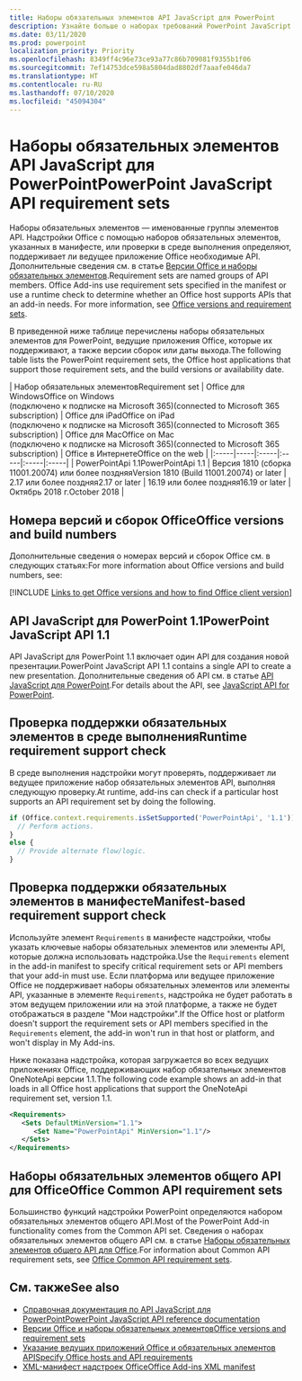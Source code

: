 ```yaml
---
title: Наборы обязательных элементов API JavaScript для PowerPoint
description: Узнайте больше о наборах требований PowerPoint JavaScript API
ms.date: 03/11/2020
ms.prod: powerpoint
localization_priority: Priority
ms.openlocfilehash: 8349ff4c96e73ce93a77c86b709081f9355b1f06
ms.sourcegitcommit: 7ef14753dce598a5804dad8802df7aaafe046da7
ms.translationtype: HT
ms.contentlocale: ru-RU
ms.lasthandoff: 07/10/2020
ms.locfileid: "45094304"
---
```

# <a name="powerpoint-javascript-api-requirement-sets"></a><span data-ttu-id="152f7-103">Наборы обязательных элементов API JavaScript для PowerPoint</span><span class="sxs-lookup"><span data-stu-id="152f7-103">PowerPoint JavaScript API requirement sets</span></span>

<span data-ttu-id="152f7-p101">Наборы обязательных элементов — именованные группы элементов API. Надстройки Office с помощью наборов обязательных элементов, указанных в манифесте, или проверки в среде выполнения определяют, поддерживает ли ведущее приложение Office необходимые API. Дополнительные сведения см. в статье [Версии Office и наборы обязательных элементов](../../develop/office-versions-and-requirement-sets.md).</span><span class="sxs-lookup"><span data-stu-id="152f7-p101">Requirement sets are named groups of API members. Office Add-ins use requirement sets specified in the manifest or use a runtime check to determine whether an Office host supports APIs that an add-in needs. For more information, see [Office versions and requirement sets](../../develop/office-versions-and-requirement-sets.md).</span></span>

<span data-ttu-id="152f7-107">В приведенной ниже таблице перечислены наборы обязательных элементов для PowerPoint, ведущие приложения Office, которые их поддерживают, а также версии сборок или даты выхода.</span><span class="sxs-lookup"><span data-stu-id="152f7-107">The following table lists the PowerPoint requirement sets, the Office host applications that support those requirement sets, and the build versions or availability date.</span></span>

|  <span data-ttu-id="152f7-108">Набор обязательных элементов</span><span class="sxs-lookup"><span data-stu-id="152f7-108">Requirement set</span></span>  |  <span data-ttu-id="152f7-109">Office для Windows</span><span class="sxs-lookup"><span data-stu-id="152f7-109">Office on Windows</span></span><br><span data-ttu-id="152f7-110">(подключено к подписке на Microsoft 365)</span><span class="sxs-lookup"><span data-stu-id="152f7-110">(connected to Microsoft 365 subscription)</span></span>  |  <span data-ttu-id="152f7-111">Office для iPad</span><span class="sxs-lookup"><span data-stu-id="152f7-111">Office on iPad</span></span><br><span data-ttu-id="152f7-112">(подключено к подписке на Microsoft 365)</span><span class="sxs-lookup"><span data-stu-id="152f7-112">(connected to Microsoft 365 subscription)</span></span>  |  <span data-ttu-id="152f7-113">Office для Mac</span><span class="sxs-lookup"><span data-stu-id="152f7-113">Office on Mac</span></span><br><span data-ttu-id="152f7-114">(подключено к подписке на Microsoft 365)</span><span class="sxs-lookup"><span data-stu-id="152f7-114">(connected to Microsoft 365 subscription)</span></span>  | <span data-ttu-id="152f7-115">Office в Интернете</span><span class="sxs-lookup"><span data-stu-id="152f7-115">Office on the web</span></span> |
|:-----|-----|:-----|:-----|:-----|:-----|
| <span data-ttu-id="152f7-116">PowerPointApi 1.1</span><span class="sxs-lookup"><span data-stu-id="152f7-116">PowerPointApi 1.1</span></span> | <span data-ttu-id="152f7-117">Версия 1810 (сборка 11001.20074) или более поздняя</span><span class="sxs-lookup"><span data-stu-id="152f7-117">Version 1810 (Build 11001.20074) or later</span></span> | <span data-ttu-id="152f7-118">2.17 или более поздняя</span><span class="sxs-lookup"><span data-stu-id="152f7-118">2.17 or later</span></span> | <span data-ttu-id="152f7-119">16.19 или более поздняя</span><span class="sxs-lookup"><span data-stu-id="152f7-119">16.19 or later</span></span> | <span data-ttu-id="152f7-120">Октябрь 2018 г.</span><span class="sxs-lookup"><span data-stu-id="152f7-120">October 2018</span></span> |

## <a name="office-versions-and-build-numbers"></a><span data-ttu-id="152f7-121">Номера версий и сборок Office</span><span class="sxs-lookup"><span data-stu-id="152f7-121">Office versions and build numbers</span></span>

<span data-ttu-id="152f7-122">Дополнительные сведения о номерах версий и сборок Office см. в следующих статьях:</span><span class="sxs-lookup"><span data-stu-id="152f7-122">For more information about Office versions and build numbers, see:</span></span>

[!INCLUDE [Links to get Office versions and how to find Office client version](../../includes/links-get-office-versions-builds.md)]

## <a name="powerpoint-javascript-api-11"></a><span data-ttu-id="152f7-123">API JavaScript для PowerPoint 1.1</span><span class="sxs-lookup"><span data-stu-id="152f7-123">PowerPoint JavaScript API 1.1</span></span>

<span data-ttu-id="152f7-124">API JavaScript для PowerPoint 1.1 включает один API для создания новой презентации.</span><span class="sxs-lookup"><span data-stu-id="152f7-124">PowerPoint JavaScript API 1.1 contains a single API to create a new presentation.</span></span> <span data-ttu-id="152f7-125">Дополнительные сведения об API см. в статье [API JavaScript для PowerPoint](../../powerpoint/powerpoint-add-ins.md).</span><span class="sxs-lookup"><span data-stu-id="152f7-125">For details about the API, see [JavaScript API for PowerPoint](../../powerpoint/powerpoint-add-ins.md).</span></span>

## <a name="runtime-requirement-support-check"></a><span data-ttu-id="152f7-126">Проверка поддержки обязательных элементов в среде выполнения</span><span class="sxs-lookup"><span data-stu-id="152f7-126">Runtime requirement support check</span></span>

<span data-ttu-id="152f7-127">В среде выполнения надстройки могут проверять, поддерживает ли ведущее приложение набор обязательных элементов API, выполняя следующую проверку.</span><span class="sxs-lookup"><span data-stu-id="152f7-127">At runtime, add-ins can check if a particular host supports an API requirement set by doing the following.</span></span>

```js
if (Office.context.requirements.isSetSupported('PowerPointApi', '1.1')) {
  // Perform actions.
}
else {
  // Provide alternate flow/logic.
}
```

## <a name="manifest-based-requirement-support-check"></a><span data-ttu-id="152f7-128">Проверка поддержки обязательных элементов в манифесте</span><span class="sxs-lookup"><span data-stu-id="152f7-128">Manifest-based requirement support check</span></span>

<span data-ttu-id="152f7-129">Используйте элемент `Requirements` в манифесте надстройки, чтобы указать ключевые наборы обязательных элементов или элементы API, которые должна использовать надстройка.</span><span class="sxs-lookup"><span data-stu-id="152f7-129">Use the `Requirements` element in the add-in manifest to specify critical requirement sets or API members that your add-in must use.</span></span> <span data-ttu-id="152f7-130">Если платформа или ведущее приложение Office не поддерживает наборы обязательных элементов или элементы API, указанные в элементе `Requirements`, надстройка не будет работать в этом ведущем приложении или на этой платформе, а также не будет отображаться в разделе "Мои надстройки".</span><span class="sxs-lookup"><span data-stu-id="152f7-130">If the Office host or platform doesn't support the requirement sets or API members specified in the `Requirements` element, the add-in won't run in that host or platform, and won't display in My Add-ins.</span></span>

<span data-ttu-id="152f7-131">Ниже показана надстройка, которая загружается во всех ведущих приложениях Office, поддерживающих набор обязательных элементов OneNoteApi версии 1.1.</span><span class="sxs-lookup"><span data-stu-id="152f7-131">The following code example shows an add-in that loads in all Office host applications that support the OneNoteApi requirement set, version 1.1.</span></span>

```xml
<Requirements>
   <Sets DefaultMinVersion="1.1">
      <Set Name="PowerPointApi" MinVersion="1.1"/>
   </Sets>
</Requirements>
```

## <a name="office-common-api-requirement-sets"></a><span data-ttu-id="152f7-132">Наборы обязательных элементов общего API для Office</span><span class="sxs-lookup"><span data-stu-id="152f7-132">Office Common API requirement sets</span></span>

<span data-ttu-id="152f7-133">Большинство функций надстройки PowerPoint определяются набором обязательных элементов общего API.</span><span class="sxs-lookup"><span data-stu-id="152f7-133">Most of the PowerPoint Add-in functionality comes from the Common API set.</span></span> <span data-ttu-id="152f7-134">Сведения о наборах обязательных элементов общего API см. в статье [Наборы обязательных элементов общего API для Office](office-add-in-requirement-sets.md).</span><span class="sxs-lookup"><span data-stu-id="152f7-134">For information about Common API requirement sets, see [Office Common API requirement sets](office-add-in-requirement-sets.md).</span></span>

## <a name="see-also"></a><span data-ttu-id="152f7-135">См. также</span><span class="sxs-lookup"><span data-stu-id="152f7-135">See also</span></span>

- [<span data-ttu-id="152f7-136">Справочная документация по API JavaScript для PowerPoint</span><span class="sxs-lookup"><span data-stu-id="152f7-136">PowerPoint JavaScript API reference documentation</span></span>](/javascript/api/powerpoint)
- [<span data-ttu-id="152f7-137">Версии Office и наборы обязательных элементов</span><span class="sxs-lookup"><span data-stu-id="152f7-137">Office versions and requirement sets</span></span>](../../develop/office-versions-and-requirement-sets.md)
- [<span data-ttu-id="152f7-138">Указание ведущих приложений Office и обязательных элементов API</span><span class="sxs-lookup"><span data-stu-id="152f7-138">Specify Office hosts and API requirements</span></span>](../../develop/specify-office-hosts-and-api-requirements.md)
- [<span data-ttu-id="152f7-139">XML-манифест надстроек Office</span><span class="sxs-lookup"><span data-stu-id="152f7-139">Office Add-ins XML manifest</span></span>](../../develop/add-in-manifests.md)
